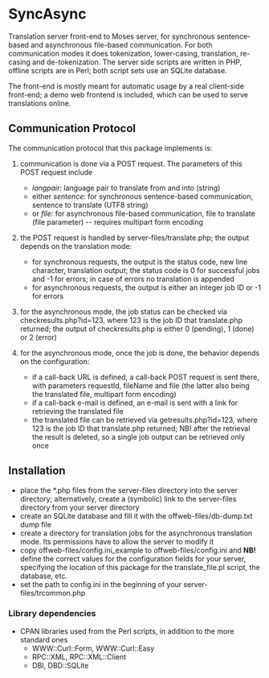 SyncAsync
=========

Translation server front-end to Moses server, for synchronous sentence-based and asynchronous file-based communication. For both communication
modes it does tokenization, lower-casing, translation, re-casing and de-tokenization. The server side scripts are written in PHP, offline scripts
are in Perl; both script sets use an SQLite database.

The front-end is mostly meant for automatic usage by a real client-side front-end; a demo web frontend is included, which can be used to serve translations online.

Communication Protocol
----------------------

The communication protocol that this package implements is:

1. communication is done via a POST request. The parameters of this POST request include
    - *langpair:* language pair to translate from and into (string)
    - either *sentence:* for synchronous sentence-based communication, sentence to translate (UTF8 string)
    - or *file:* for asynchronous file-based communication, file to translate (file parameter) -- requires multipart form encoding

2. the POST request is handled by server-files/translate.php; the output depends on the translation mode:
    + for synchronous requests, the output is the status code, new line character, translation output; the status code is 0 for successful jobs
      and -1 for errors; in case of errors no translation is appended
    + for asynchronous requests, the output is either an integer job ID or -1 for errors

3. for the asynchronous mode, the job status can be checked via checkresults.php?id=123, where 123 is the job ID that translate.php returned;
the output of checkresults.php is either 0 (pending), 1 (done) or 2 (error)

4. for the asynchronous mode, once the job is done, the behavior depends on the configuration:
    + if a call-back URL is defined, a call-back POST request is sent there, with parameters requestId, fileName and file
      (the latter also being the translated file, multipart form encoding)
    + if a call-back e-mail is defined, an e-mail is sent with a link for retrieving the translated file
    + the translated file can be retrieved via getresults.php?id=123, where 123 is the job ID that translate.php returned;
      NB! after the retrieval the result is deleted, so a single job output can be retrieved only once

Installation
------------

- place the \*.php files from the server-files directory into the server directory; alternatively,
  create a (symbolic) link to the server-files directory from your server directory
- create an SQLite database and fill it with the offweb-files/db-dump.txt dump file
- create a directory for translation jobs for the asynchronous translation mode. Its permissions have to allow the server to modify it
- copy offweb-files/config.ini\_example to offweb-files/config.ini and **NB!** define the correct values
  for the configuration fields for your server, specifying the location of this package for the
  translate\_file.pl script, the database, etc.
- set the path to config.ini in the beginning of your server-files/trcommon.php

### Library dependencies
- CPAN libraries used from the Perl scripts, in addition to the more standard ones
    + WWW::Curl::Form, WWW::Curl::Easy
    + RPC::XML, RPC::XML::Client
    + DBI, DBD::SQLite
